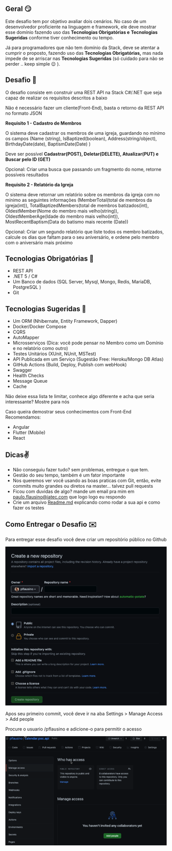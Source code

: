 ## Geral 😏

Este desafio tem por objetivo avaliar dois cenários. No caso de um desenvolvedor proficiente na linguagem e framework, ele deve mostrar esse domínio fazendo uso das **Tecnologias Obrigatórias e** **Tecnologias Sugeridas** conforme tiver conhecimento ou tempo.

Já para programadores que não tem domínio da Stack, deve se atentar a cumprir o proposto, fazendo uso das **Tecnologias Obrigatórias,** mas nada impede de se arriscar nas **Tecnologias Sugeridas** (só cuidado para não se perder .. keep simple 😉 ).

## Desafio 👻

O desafio consiste em construir uma REST API na Stack C#/.NET que seja capaz de realizar os  requisitos descritos a baixo

Não é necessário fazer um cliente(Front-End), basta o retorno da REST API no formato JSON

**Requisito 1 - Cadastro de Membros**

O sistema deve cadastrar os membros de uma igreja, guardando no mínimo os campos (Name (string), IsBaptized(boolean), Address(string/object), BirthdayDate(date), BaptismDate(Date)  )

Deve ser possível **Cadastrar(POST), Deletar(DELETE), Atualizar(PUT) e Buscar pelo ID (GET)**

Opcional: Criar uma busca que passando um fragmento do nome, retorne possíveis resultados 

**Requisito 2 - Relatório da Igreja**

O sistema deve retornar um relatório sobre os membros da igreja com no mínimo as seguintes informações (MemberTotal(total de membros da igreja(int)), TotalBaptizedMembers(total de membros batizados(int), OldestMember(Nome do membro mais velho(string)), OldestMemberAge(Idade do membro mais velho(int)), MostRecentBaptism(Data do batismo mais recente (Date))

Opcional: Criar um segundo relatório que liste todos os membro batizados, calcule os dias que faltam para o seu aniversário, e ordene pelo membro com o aniversário mais próximo

## Tecnologias Obrigatórias 📜

- REST API
- .NET 5 / C#
- Um Banco de dados (SQL Server, Mysql, Mongo, Redis, MariaDB, PostgreSQL )
- Git

## Tecnologias Sugeridas 📎

- Um ORM (Nhibernate, Entity Framework, Dapper)
- Docker/Docker Compose
- CQRS
- AutoMapper
- Microsserviços (Dica: você pode pensar no Membro como um Domínio e no relatório como outro)
- Testes Unitários (XUnit, NUnit, MSTest)
- API Publicada em um Serviço (Sugestão Free: Heroku/Mongo DB Atlas)
- GitHub Actions (Build, Deploy, Publish com webHook)
- Swagger
- Health Checks
- Message Queue
- Cache

Não deixe essa lista te limitar, conhece algo diferente e acha que seria interessante? Mostre para nós

Caso queira demostrar seus conhecimentos com Front-End Recomendamos:

- Angular
- Flutter (Mobile)
- React

## Dicas✌️

- Não conseguiu fazer tudo? sem problemas, entregue o que tem.
- Gestão do seu tempo, também é um fator importante
- Nos queremos ver você usando as boas praticas com Git, então, evite commits muito grandes ou diretos na master... talvez pull requests
- Ficou com duvidas de algo? mande um email pra mim em paulo.flausino@iatec.com que logo logo eu respondo
- Crie um arquivo [Readme.md](http://Readme.md) explicando como rodar a sua api e como fazer os testes

## Como Entregar o Desafio ✉️ 

Para entregar esse desafio você deve criar um repositório público no Github 

![Screen Shot 2021-11-23 at 21.05.45.png](./Assets/GitHubCreateRepo.png)

Apos seu primeiro commit, você deve ir na aba Settings > Manage Access > Add people

Procure o usuario /pflausino e adicione-o para permitir o acesso

![Untitled](./Assets/GitHubAllowAccess.png)
